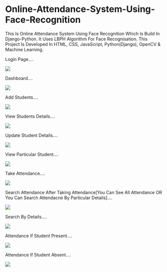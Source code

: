 # Online-Attendance-System-Using-Face-Recognition
This Is Online Attendance System Using Face Recognition Which Is Build In Django-Python. It Uses LBPH Algorithm For Face Recognisation. This Project Is Developed In HTML, CSS, JavaScript, Python(Django), OpenCV &amp; Machine Learning.



Login Page....

![](https://github.com/Bapuso-Sawant/Online-Attendance-System-Using-Face-Recognition/blob/master/Screenshot%20(861).png)


Dashboard....

![](https://github.com/Bapuso-Sawant/Online-Attendance-System-Using-Face-Recognition/blob/master/Screenshot%20(835).png)


Add Students....

![](https://github.com/Bapuso-Sawant/Online-Attendance-System-Using-Face-Recognition/blob/master/Screenshot%20(856).png)


View Students Details....

![](https://github.com/Bapuso-Sawant/Online-Attendance-System-Using-Face-Recognition/blob/master/Screenshot%20(839).png)


Update Student Details....

![](https://github.com/Bapuso-Sawant/Online-Attendance-System-Using-Face-Recognition/blob/master/Screenshot%20(840).png)


View Particular Student....

![](https://github.com/Bapuso-Sawant/Online-Attendance-System-Using-Face-Recognition/blob/master/Screenshot%20(841).png)


Take Attendance....

![](https://github.com/Bapuso-Sawant/Online-Attendance-System-Using-Face-Recognition/blob/master/Screenshot%20(843).png)


Search Attendance After Taking Attendance[You Can See All Attendance OR You Can Search Attendacne By Particular Details]....

![](https://github.com/Bapuso-Sawant/Online-Attendance-System-Using-Face-Recognition/blob/master/Screenshot%20(842).png)


Search By Details....

![](https://github.com/Bapuso-Sawant/Online-Attendance-System-Using-Face-Recognition/blob/master/Screenshot%20(846).png)


Attendance If Student Present....

![](https://github.com/Bapuso-Sawant/Online-Attendance-System-Using-Face-Recognition/blob/master/Screenshot%20(845).png)


Attendance If Student Absent....

![](https://github.com/Bapuso-Sawant/Online-Attendance-System-Using-Face-Recognition/blob/master/Screenshot%20(847).png)
